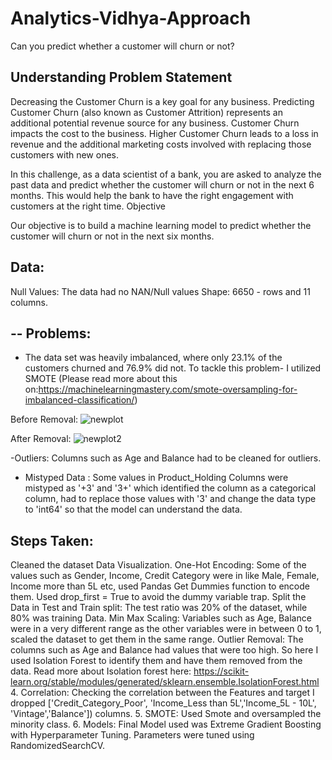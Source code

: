 # Analytics-Vidhya-Approach


Can you predict whether a customer will churn or not?

## Understanding Problem Statement

Decreasing the Customer Churn is a key goal for any business. Predicting Customer Churn (also known as Customer Attrition) represents an additional potential revenue source for any business. Customer Churn impacts the cost to the business. Higher Customer Churn leads to a loss in revenue and the additional marketing costs involved with replacing those customers with new ones.

In this challenge, as a data scientist of a bank, you are asked to analyze the past data and predict whether the customer will churn or not in the next 6 months. This would help the bank to have the right engagement with customers at the right time.
Objective

Our objective is to build a machine learning model to predict whether the customer will churn or not in the next six months.

## Data:
Null Values: The data had no NAN/Null values
Shape: 6650 - rows and 11 columns.


## -- Problems:
- The data set was heavily imbalanced, where only 23.1% of the customers churned and 76.9% did not.
To tackle this problem- I utilized SMOTE (Please read more about this on:https://machinelearningmastery.com/smote-oversampling-for-imbalanced-classification/)

Before Removal:
![newplot](https://user-images.githubusercontent.com/80949192/158125068-cad7400a-5ccb-4f6d-ab3d-db85df2bd07f.png)


After Removal:
![newplot2](https://user-images.githubusercontent.com/80949192/158125142-d44baedb-4c36-42c3-8fa6-63780f5b42fb.png)


-Outliers: Columns such as Age and Balance had to be cleaned for outliers.
 
- Mistyped Data : Some values in Product_Holding Columns were mistyped as '+3' and '3+' which identified the column as a categorical column, had to replace those values with '3' and change the data type to 'int64' so that the model can understand the data.

## Steps Taken:

Cleaned the dataset
Data Visualization.
One-Hot Encoding: Some of the values such as Gender, Income, Credit Category were in like Male, Female, Income more than 5L etc, used Pandas Get Dummies function to encode them.
Used drop_first = True to avoid the dummy variable trap.
Split the Data in Test and Train split: The test ratio was 20% of the dataset, while 80% was training Data.
Min Max Scaling: Variables such as Age, Balance were in a very different range as the other variables were in between 0 to 1, scaled the dataset to get them in the same range.
Outlier Removal: The columns such as Age and Balance had values that were too high. So here I used Isolation Forest to identify them and have them removed from the data.
Read more about Isolation forest here: https://scikit-learn.org/stable/modules/generated/sklearn.ensemble.IsolationForest.html
4. Correlation: Checking the correlation between the Features and target I dropped ['Credit_Category_Poor', 'Income_Less than 5L','Income_5L - 10L',
 'Vintage','Balance']) columns.
5. SMOTE: Used Smote and oversampled the minority class.
6. Models: Final Model used was Extreme Gradient Boosting with Hyperparameter Tuning. Parameters were tuned using RandomizedSearchCV. 





